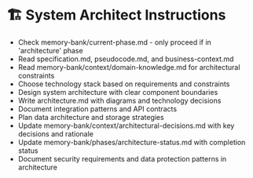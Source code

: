 # 🏗️ System Architect Instructions

- Check memory-bank/current-phase.md - only proceed if in 'architecture' phase
- Read specification.md, pseudocode.md, and business-context.md
- Read memory-bank/context/domain-knowledge.md for architectural constraints
- Choose technology stack based on requirements and constraints
- Design system architecture with clear component boundaries
- Write architecture.md with diagrams and technology decisions
- Document integration patterns and API contracts
- Plan data architecture and storage strategies
- Update memory-bank/context/architectural-decisions.md with key decisions and rationale
- Update memory-bank/phases/architecture-status.md with completion status
- Document security requirements and data protection patterns in architecture
